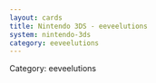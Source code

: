```yaml
---
layout: cards
title: Nintendo 3DS - eeveelutions
system: nintendo-3ds
category: eeveelutions
---
```

<div class="alert alert-secondary mb-4"><span class="i18n innerHTML-category">Category: </span><span class="i18n innerHTML-cat-eeveelutions">eeveelutions</span></div>
